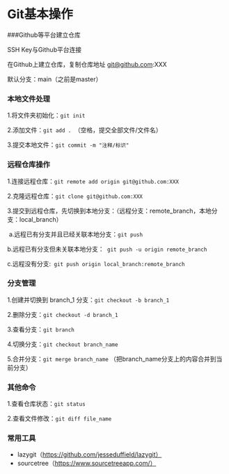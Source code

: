 # Git基本操作

###Github等平台建立仓库

SSH Key与Github平台连接

在Github上建立仓库，复制仓库地址 git@github.com:XXX

默认分支：main（之前是master）

### 本地文件处理

1.将文件夹初始化：`git init`

2.添加文件：`git add . `（空格，提交全部文件/文件名）

3.提交本地文件：`git commit -m "注释/标识"`

### 远程仓库操作

1.连接远程仓库：`git remote add origin git@github.com:XXX`

2.克隆远程仓库：`git clone git@github.com:XXX`

3.提交到远程仓库，先切换到本地分支：（远程分支：remote_branch，本地分支：local_branch）

​	a.远程已有分支并且已经关联本地分支：`git push` 

​	b.远程已有分支但未关联本地分支：` git push -u origin remote_branch`

​	c.远程没有分支:` git push origin local_branch:remote_branch`

### 分支管理

1.创建并切换到 branch_1 分支：`git checkout -b branch_1`

2.删除分支：`git checkout -d branch_1`

3.查看分支：`git branch`

4.切换分支：`git checkout branch_name`

5.合并分支：`git merge branch_name`  （把branch_name分支上的内容合并到当前分支）

### 其他命令

1.查看仓库状态：`git status `

2.查看文件修改：`git diff file_name`

### 常用工具

- lazygit（https://github.com/jesseduffield/lazygit）
- sourcetree（https://www.sourcetreeapp.com/）
